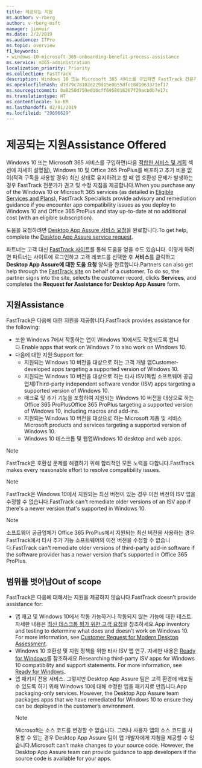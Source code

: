 ```yaml
---
title: 제공되는 지원
ms.author: v-rberg
author: v-rberg-msft
manager: jimmuir
ms.date: 2/2/2019
ms.audience: ITPro
ms.topic: overview
f1_keywords:
- windows-10-microsoft-365-onboarding-benefit-process-assistance
ms.service: m365-administration
localization_priority: Priority
ms.collection: FastTrack
description: Windows 10 또는 Microsoft 365 서비스를 구입하면 FastTrack 전문가가 Windows 10 및 Office 365 ProPlus를 배포하고 추가 비용 없이(적격 구독을 사용할 경우) 최신 상태로 유지하기 위한 권고 및 수정 지침을 제공합니다.
ms.openlocfilehash: d7d79c78102d229d15e0b55dfc18d1063371ef17
ms.sourcegitcommit: 0a8250d759e010cff6958016267f29acb0b7e17c
ms.translationtype: HT
ms.contentlocale: ko-KR
ms.lasthandoff: 02/01/2019
ms.locfileid: "29696629"
---
```

# <a name="assistance-offered"></a><span data-ttu-id="ac7b4-103">제공되는 지원</span><span class="sxs-lookup"><span data-stu-id="ac7b4-103">Assistance Offered</span></span>  

<span data-ttu-id="ac7b4-104">Windows 10 또는 Microsoft 365 서비스를 구입하면(다음 [적합한 서비스 및 계획](M365-eligible-services-and-plans.md) 섹션에 자세히 설명됨), Windows 10 및 Office 365 ProPlus를 배포하고 추가 비용 없이(적격 구독을 사용할 경우) 최신 상태로 유지하려고 할 때 앱 호환성 문제가 발생하는 경우 FastTrack 전문가가 권고 및 수정 지침을 제공합니다.</span><span class="sxs-lookup"><span data-stu-id="ac7b4-104">When you purchase any of the Windows 10 or Microsoft 365 services (as detailed in [Eligible Services and Plans](M365-eligible-services-and-plans.md)), FastTrack Specialists provide advisory and remediation guidance if you encounter app compatibility issues as you deploy to Windows 10 and Office 365 ProPlus and stay up-to-date at no additional cost (with an eligible subscription).</span></span>

<span data-ttu-id="ac7b4-105">도움을 요청하려면 [Desktop App Assure 서비스 요청](https://go.microsoft.com/fwlink/?linkid=2022721)을 완료합니다.</span><span class="sxs-lookup"><span data-stu-id="ac7b4-105">To get help, complete the [Desktop App Assure service request](https://go.microsoft.com/fwlink/?linkid=2022721).</span></span>

<span data-ttu-id="ac7b4-p101">파트너는 고객 대신 [FastTrack 사이트](https://go.microsoft.com/fwlink/?linkid=780698)를 통해 도움을 얻을 수도 있습니다. 이렇게 하려면 파트너는 사이트에 로그인하고 고객 레코드를 선택한 후 **서비스**를 클릭하고 **Desktop App Assure에 대한 도움 요청** 양식을 완료합니다.</span><span class="sxs-lookup"><span data-stu-id="ac7b4-p101">Partners can also get help through the [FastTrack site](https://go.microsoft.com/fwlink/?linkid=780698) on behalf of a customer. To do so, the partner signs into the site, selects the customer record, clicks **Services**, and completes the **Request for Assistance for Desktop App Assure** form.</span></span>

## <a name="assistance"></a><span data-ttu-id="ac7b4-108">지원</span><span class="sxs-lookup"><span data-stu-id="ac7b4-108">Assistance</span></span>

<span data-ttu-id="ac7b4-109">FastTrack은 다음에 대한 지원을 제공합니다.</span><span class="sxs-lookup"><span data-stu-id="ac7b4-109">FastTrack provides assistance for the following:</span></span>
- <span data-ttu-id="ac7b4-110">또한 Windows 7에서 작동하는 앱이 Windows 10에서도 작동되도록 합니다.</span><span class="sxs-lookup"><span data-stu-id="ac7b4-110">Enable apps that work on Windows 7 to also work on Windows 10.</span></span>
- <span data-ttu-id="ac7b4-111">다음에 대한 지원:</span><span class="sxs-lookup"><span data-stu-id="ac7b4-111">Support for:</span></span>
    - <span data-ttu-id="ac7b4-112">지원되는 Windows 10 버전을 대상으로 하는 고객 개발 앱</span><span class="sxs-lookup"><span data-stu-id="ac7b4-112">Customer-developed apps targeting a supported version of Windows 10.</span></span>
    - <span data-ttu-id="ac7b4-113">지원되는 Windows 10 버전을 대상으로 하는 타사 ISV(독립 소프트웨어 공급업체)</span><span class="sxs-lookup"><span data-stu-id="ac7b4-113">Third-party independent software vendor (ISV) apps targeting a supported version of Windows 10.</span></span>
    - <span data-ttu-id="ac7b4-114">매크로 및 추가 기능을 포함하여 지원되는 Windows 10 버전을 대상으로 하는 Office 365 ProPlus</span><span class="sxs-lookup"><span data-stu-id="ac7b4-114">Office 365 ProPlus targeting a supported version of Windows 10, including macros and add-ins.</span></span>
    - <span data-ttu-id="ac7b4-115">지원되는 Windows 10 버전을 대상으로 하는 Microsoft 제품 및 서비스</span><span class="sxs-lookup"><span data-stu-id="ac7b4-115">Microsoft products and services targeting a supported version of Windows 10.</span></span>
    - <span data-ttu-id="ac7b4-116">Windows 10 데스크톱 및 웹앱</span><span class="sxs-lookup"><span data-stu-id="ac7b4-116">Windows 10 desktop and web apps.</span></span>
> [!NOTE]
> <span data-ttu-id="ac7b4-117">FastTrack은 호환성 문제를 해결하기 위해 합리적인 모든 노력을 다합니다.</span><span class="sxs-lookup"><span data-stu-id="ac7b4-117">FastTrack makes every reasonable effort to resolve compatibility issues.</span></span> 

> [!NOTE]
> <span data-ttu-id="ac7b4-118">FastTrack은 Windows 10에서 지원되는 최신 버전이 있는 경우 이전 버전의 ISV 앱을 수정할 수 없습니다.</span><span class="sxs-lookup"><span data-stu-id="ac7b4-118">FastTrack can't remediate older versions of an ISV app if there's a newer version that's supported in Windows 10.</span></span>

> [!NOTE]
> <span data-ttu-id="ac7b4-119">소프트웨어 공급업체가 Office 365 ProPlus에서 지원되는 최신 버전을 사용하는 경우 FastTrack에서 타사 추가 기능 소프트웨어의 이전 버전을 수정할 수 없습니다.</span><span class="sxs-lookup"><span data-stu-id="ac7b4-119">FastTrack can't remediate older versions of third-party add-in software if the software provider has a newer version that's supported in Office 365 ProPlus.</span></span>

## <a name="out-of-scope"></a><span data-ttu-id="ac7b4-120">범위를 벗어남</span><span class="sxs-lookup"><span data-stu-id="ac7b4-120">Out of scope</span></span>

<span data-ttu-id="ac7b4-121">FastTrack은 다음에 대해서는 지원을 제공하지 않습니다.</span><span class="sxs-lookup"><span data-stu-id="ac7b4-121">FastTrack doesn’t provide assistance for:</span></span>
- <span data-ttu-id="ac7b4-p102">앱 재고 및 Windows 10에서 작동 가능하거나 작동되지 않는 기능에 대한 테스트. 자세한 내용은 [최신 데스크톱 평가 위한 고객 요청](https://go.microsoft.com/fwlink/?linkid=2053818)을 참조하세요.</span><span class="sxs-lookup"><span data-stu-id="ac7b4-p102">App inventory and testing to determine what does and doesn’t work on Windows 10. For more information, see [Customer Request for Modern Desktop Assessment](https://go.microsoft.com/fwlink/?linkid=2053818).</span></span>
- <span data-ttu-id="ac7b4-p103">Windows 10 호환성 및 지원 정책을 위한 타사 ISV 앱 연구. 자세한 내용은 [Ready for Windows](https://go.microsoft.com/fwlink/?linkid=2054580)를 참조하세요.</span><span class="sxs-lookup"><span data-stu-id="ac7b4-p103">Researching third-party ISV apps for Windows 10 compatibility and support statements. For more information, see [Ready for Windows](https://go.microsoft.com/fwlink/?linkid=2054580).</span></span>
- <span data-ttu-id="ac7b4-p104">앱 패키지 전용 서비스. 그렇지만 Desktop App Assure 팀은 고객 환경에 배포될 수 있도록 하기 위해 WIndows 10에 대해 수정한 앱을 패키지로 만듭니다.</span><span class="sxs-lookup"><span data-stu-id="ac7b4-p104">App packaging-only services. However, the Desktop App Assure team packages apps that we have remediated for Windows 10 to ensure they can be deployed in the customer’s environment.</span></span>
    > [!NOTE]
    > <span data-ttu-id="ac7b4-p105">Microsoft는 소스 코드를 변경할 수 없습니다. 그러나 사용자 앱의 소스 코드를 사용할 수 있는 경우 Desktop App Assure 팀이 앱 개발자에게 지침을 제공할 수 있습니다.</span><span class="sxs-lookup"><span data-stu-id="ac7b4-p105">Microsoft can’t make changes to your source code. However, the Desktop App Assure team can provide guidance to app developers if the source code is available for your apps.</span></span>



